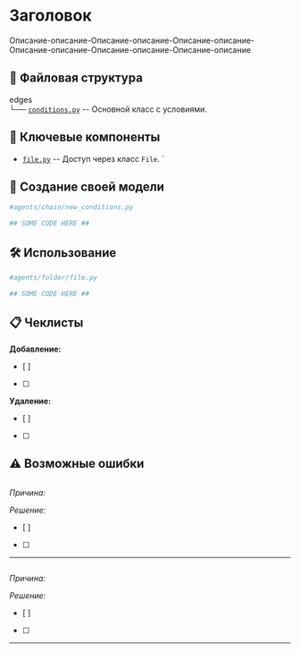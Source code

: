 # Заголовок
Описание-описание-Описание-описание-Описание-описание-Описание-описание-Описание-описание-Описание-описание

## 📁 Файловая структура
edges\
└── [`conditions.py`](conditions.py) -- Основной класс с условиями.

## 🧩 Ключевые компоненты
- [`file.py`](file.py) -- Доступ через класс `File`. `

## 🎨 Создание своей модели
```python
#agents/chain/new_conditions.py

## SOME CODE HERE ##
```
## 🛠️ Использование
```python
#agents/folder/file.py

## SOME CODE HERE ##
```

## 📋 Чеклисты

**Добавление:**
- [ ]
- [ ]

**Удаление:**
- [ ]
- [ ]

## ⚠️ Возможные ошибки

```bash

```
_Причина:_

_Решение:_
- [ ]
- [ ]
---

```bash

```
_Причина:_

_Решение:_
- [ ]
- [ ]
---
